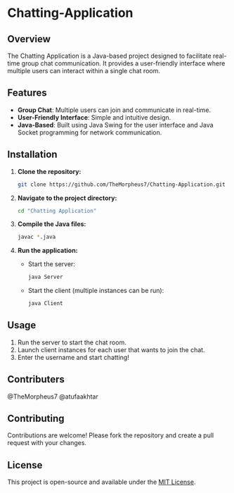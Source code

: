# Chatting-Application

## Overview
The Chatting Application is a Java-based project designed to facilitate real-time group chat communication. It provides a user-friendly interface where multiple users can interact within a single chat room.

## Features
- **Group Chat**: Multiple users can join and communicate in real-time.
- **User-Friendly Interface**: Simple and intuitive design.
- **Java-Based**: Built using Java Swing for the user interface and Java Socket programming for network communication.

## Installation

1. **Clone the repository:**
   ```bash
   git clone https://github.com/TheMorpheus7/Chatting-Application.git
   ```

2. **Navigate to the project directory:**
   ```bash
   cd "Chatting Application"
   ```

3. **Compile the Java files:**
   ```bash
   javac *.java
   ```

4. **Run the application:**
   - Start the server:
     ```bash
     java Server
     ```
   - Start the client (multiple instances can be run):
     ```bash
     java Client
     ```

## Usage
1. Run the server to start the chat room.
2. Launch client instances for each user that wants to join the chat.
3. Enter the username and start chatting!

## Contributers
@TheMorpheus7
@atufaakhtar

## Contributing
Contributions are welcome! Please fork the repository and create a pull request with your changes.

## License
This project is open-source and available under the [MIT License](LICENSE).

